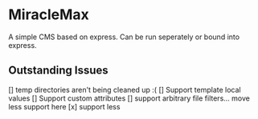 # MiracleMax

A simple CMS based on express. Can be run seperately or bound into express.

## Outstanding Issues

[] temp directories aren't being cleaned up :(
[] Support template local values
[] Support custom attributes
[] support arbitrary file filters... move less support here
[x] support less
